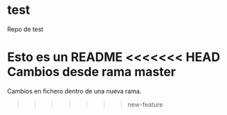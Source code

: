 test
====

Repo de test

Esto es un README
<<<<<<< HEAD
Cambios desde rama master
=======
Cambios en fichero dentro de una nueva rama.
>>>>>>> new-feature
